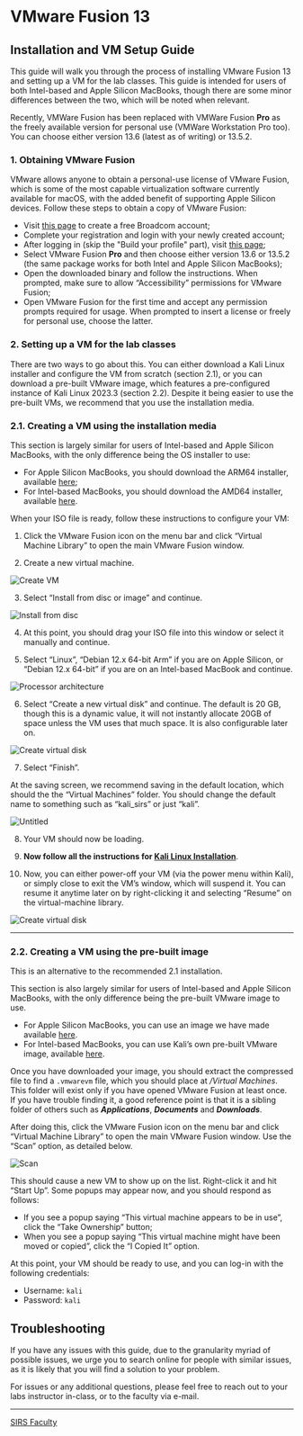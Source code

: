 # VMware Fusion 13

## Installation and VM Setup Guide

This guide will walk you through the process of installing VMware Fusion 13 and setting up a VM for the lab classes.
This guide is intended for users of both Intel-based and Apple Silicon MacBooks, though there are some minor differences between the two, which will be noted when relevant.

Recently, VMWare Fusion has been replaced with VMWare Fusion **Pro** as the freely available version for personal use (VMWare Workstation Pro too). You can choose either version 13.6 (latest as of writing) or 13.5.2.

### 1. Obtaining VMware Fusion

VMware allows anyone to obtain a personal-use license of VMware Fusion, which is some of the most capable virtualization software currently available for macOS, with the added benefit of supporting Apple Silicon devices.
Follow these steps to obtain a copy of VMware Fusion:

- Visit [this page](https://profile.broadcom.com/web/registration) to create a free Broadcom account;
- Complete your registration and login with your newly created account;
- After logging in (skip the "Build your profile" part), visit [this page](https://support.broadcom.com/group/ecx/productdownloads?subfamily=VMware+Fusion);
- Select VMware Fusion **Pro** and then choose either version 13.6 or 13.5.2 (the same package works for both Intel and Apple Silicon MacBooks);
- Open the downloaded binary and follow the instructions.
When prompted, make sure to allow “Accessibility” permissions for VMware Fusion;
- Open VMware Fusion for the first time and accept any permission prompts required for usage.
When prompted to insert a license or freely for personal use, choose the latter.

### 2. Setting up a VM for the lab classes

There are two ways to go about this.
You can either download a Kali Linux installer and configure the VM from scratch (section 2.1), or you can download a pre-built VMware image, which features a pre-configured instance of Kali Linux 2023.3 (section 2.2).
Despite it being easier to use the pre-built VMs, we recommend that you use the installation media.

### 2.1. Creating a VM using the installation media

This section is largely similar for users of Intel-based and Apple Silicon MacBooks, with the only difference being the OS installer to use:

- For Apple Silicon MacBooks, you should download the ARM64 installer, available [here](https://cdimage.kali.org/kali-2023.3/kali-linux-2023.3-installer-arm64.iso);
- For Intel-based MacBooks, you should download the AMD64 installer, available [here](https://cdimage.kali.org/kali-2023.3/kali-linux-2023.3-installer-amd64.iso).

When your ISO file is ready, follow these instructions to configure your VM:

1. Click the VMware Fusion icon on the menu bar and click “Virtual Machine Library” to open the main VMware Fusion window.

2. Create a new virtual machine.

![Create VM](images/vmware-02.png)

3. Select “Install from disc or image” and continue.

![Install from disc](images/vmware-03.png)

4. At this point, you should drag your ISO file into this window or select it manually and continue.

5. Select “Linux”, “Debian 12.x 64-bit Arm” if you are on Apple Silicon, or “Debian 12.x 64-bit” if you are on an Intel-based MacBook and continue.

![Processor architecture](images/vmware-04.png)

6. Select “Create a new virtual disk” and continue.
The default is 20 GB, though this is a dynamic value, it will not instantly allocate 20GB of space unless the VM uses that much space.
It is also configurable later on.

![Create virtual disk](images/vmware-05.png)

7. Select “Finish”.

At the saving screen, we recommend saving in the default location, which should the the “Virtual Machines” folder.
You should change the default name to something such as “kali_sirs” or just “kali”.

![Untitled](images/vmware-06.png)

8. Your VM should now be loading.

9. **Now follow all the instructions for [Kali Linux Installation](KaliSetup.md)**.

10. Now, you can either power-off your VM (via the power menu within Kali), or simply close to exit the VM’s window, which will suspend it.
You can resume it anytime later on by right-clicking it and selecting “Resume” on the virtual-machine library.

![Create virtual disk](images/vmware-07.png)

----

### 2.2. Creating a VM using the pre-built image

This is an alternative to the recommended 2.1 installation.

This section is also largely similar for users of Intel-based and Apple Silicon MacBooks, with the only difference being the pre-built VMware image to use.

- For Apple Silicon MacBooks, you can use an image we have made available [here](https://drive.google.com/file/d/1qnLF5P1cCqGZosv8zwT40ijJ7OIg1_oe/view?usp=sharing).
- For Intel-based MacBooks, you can use Kali’s own pre-built VMware image, available [here](https://cdimage.kali.org/kali-2023.3/kali-linux-2023.3-vmware-amd64.7z).

Once you have downloaded your image, you should extract the compressed file to find a `.vmwarevm` file, which you should place at *<username>/Virtual Machines*.
This folder will exist only if you have opened VMware Fusion at least once.
If you have trouble finding it, a good reference point is that it is a sibling folder of others such as *************Applications*************, *********Documents********* and *********Downloads*********.

After doing this, click the VMware Fusion icon on the menu bar and click “Virtual Machine Library” to open the main VMware Fusion window.
Use the “Scan” option, as detailed below.

![Scan](images/vmware-01.png)

This should cause a new VM to show up on the list.
Right-click it and hit “Start Up”.
Some popups may appear now, and you should respond as follows:

- If you see a popup saying “This virtual machine appears to be in use”, click the “Take Ownership” button;
- When you see a popup saying “This virtual machine might have been moved or copied”, click the “I Copied It” option.

At this point, your VM should be ready to use, and you can log-in with the following credentials:

- Username: `kali`
- Password: `kali`

## Troubleshooting

If you have any issues with this guide, due to the granularity myriad of possible issues, we urge you to search online for people with similar issues, as it is likely that you will find a solution to your problem.

For issues or any additional questions, please feel free to reach out to your labs instructor in-class, or to the faculty via e-mail.

----

[SIRS Faculty](mailto:meic-sirs@disciplinas.tecnico.ulisboa.pt)
